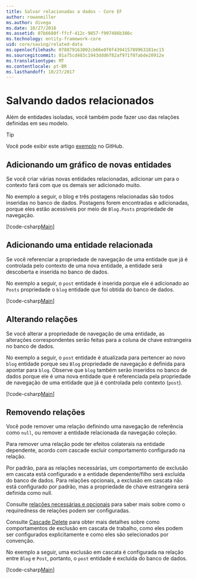 ```yaml
---
title: Salvar relacionadas a dados - Core EF
author: rowanmiller
ms.author: divega
ms.date: 10/27/2016
ms.assetid: 07b6680f-ffcf-412c-9857-f997486b386c
ms.technology: entity-framework-core
uid: core/saving/related-data
ms.openlocfilehash: 078879163002cb66e0f0f439415789963181ec15
ms.sourcegitcommit: 01a75cd483c1943ddd6f82af971f07abde20912e
ms.translationtype: MT
ms.contentlocale: pt-BR
ms.lasthandoff: 10/27/2017
---
```

# <a name="saving-related-data"></a>Salvando dados relacionados

Além de entidades isoladas, você também pode fazer uso das relações definidas em seu modelo.

> [!TIP]  
> Você pode exibir este artigo [exemplo](https://github.com/aspnet/EntityFramework.Docs/tree/master/samples/core/Saving/Saving/RelatedData/) no GitHub.

## <a name="adding-a-graph-of-new-entities"></a>Adicionando um gráfico de novas entidades

Se você criar várias novas entidades relacionadas, adicionar um para o contexto fará com que os demais ser adicionado muito.

No exemplo a seguir, o blog e três postagens relacionadas são todos inseridas no banco de dados. Postagens forem encontradas e adicionadas, porque eles estão acessíveis por meio de `Blog.Posts` propriedade de navegação.

[!code-csharp[Main](../../../samples/core/Saving/Saving/RelatedData/Sample.cs#AddingGraphOfEntities)]

## <a name="adding-a-related-entity"></a>Adicionando uma entidade relacionada

Se você referenciar a propriedade de navegação de uma entidade que já é controlada pelo contexto de uma nova entidade, a entidade será descoberta e inserida no banco de dados.

No exemplo a seguir, o `post` entidade é inserida porque ele é adicionado ao `Posts` propriedade o `blog` entidade que foi obtida do banco de dados.

[!code-csharp[Main](../../../samples/core/Saving/Saving/RelatedData/Sample.cs#AddingRelatedEntity)]

## <a name="changing-relationships"></a>Alterando relações

Se você alterar a propriedade de navegação de uma entidade, as alterações correspondentes serão feitas para a coluna de chave estrangeira no banco de dados.

No exemplo a seguir, o `post` entidade é atualizada para pertencer ao novo `blog` entidade porque seu `Blog` propriedade de navegação é definida para apontar para `blog`. Observe que `blog` também serão inseridos no banco de dados porque ele é uma nova entidade que é referenciada pela propriedade de navegação de uma entidade que já é controlada pelo contexto (`post`).

[!code-csharp[Main](../../../samples/core/Saving/Saving/RelatedData/Sample.cs#ChangingRelationships)]

## <a name="removing-relationships"></a>Removendo relações

Você pode remover uma relação definindo uma navegação de referência como `null`, ou remover a entidade relacionada da navegação coleção.

Para remover uma relação pode ter efeitos colaterais na entidade dependente, acordo com cascade excluir comportamento configurado na relação.

Por padrão, para as relações necessárias, um comportamento de exclusão em cascata está configurado e a entidade dependente/filho será excluída do banco de dados. Para relações opcionais, a exclusão em cascata não está configurado por padrão, mas a propriedade de chave estrangeira será definida como null.

Consulte [relações necessárias e opcionais](../modeling/relationships.md#required-and-optional-relationships) para saber mais sobre como o requiredness de relações podem ser configuradas.

Consulte [Cascade Delete](cascade-delete.md) para obter mais detalhes sobre como comportamentos de exclusão em cascata de trabalho, como eles podem ser configurados explicitamente e como eles são selecionados por convenção.

No exemplo a seguir, uma exclusão em cascata é configurada na relação entre `Blog` e `Post`, portanto, o `post` entidade é excluída do banco de dados.

[!code-csharp[Main](../../../samples/core/Saving/Saving/RelatedData/Sample.cs#RemovingRelationships)]
